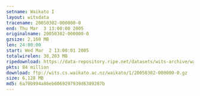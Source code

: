 ```yaml
---
setname: Waikato I
layout: witsdata
tracename: 20050302-000000-0
end: Thu Mar  3 13:00:00 2005
originalname: 20050302-000000-0
gzsize: 2,160 MB
len: 24:00:00
start: Wed Mar  2 13:00:01 2005
totalwirelen: 38,203 MB
ripedownload: https://data-repository.ripe.net/datasets/wits-archive/waikato/1/20050302-000000-0.gz
pkts: 84 million
download: ftp://wits.cs.waikato.ac.nz/waikato/1/20050302-000000-0.gz
size: 6,128 MB
md5: 6a70b994a86eb6069297939d6389287b
---
```

